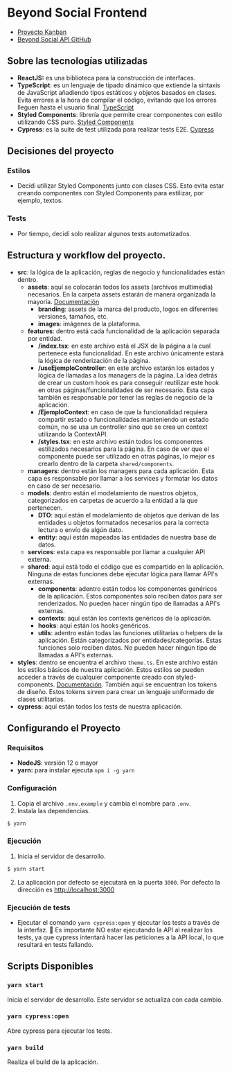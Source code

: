 # Beyond Social Frontend
* [Proyecto Kanban](https://github.com/users/wolfmaster8/projects/1/views/1)
* [Beyond Social API GitHub](https://github.com/wolfmaster8/beyond-social-api)

## Sobre las tecnologías utilizadas
* **ReactJS:** es una biblioteca para la construcción de interfaces.
* **TypeScript**: es un lenguaje de tipado dinámico que extiende la sintaxis de JavaScript añadiendo tipos estáticos y objetos basados en clases. Evita errores a la hora de compilar el código, evitando que los errores lleguen hasta el usuario final. [TypeScript](https://www.typescriptlang.org/)
* **Styled Components**: librería que permite crear componentes con estilo utilizando CSS puro. [Styled Components](https://styled-components.com/docs)
* **Cypress**: es la suite de test utilizada para realizar tests E2E. [Cypress](https://docs.cypress.io/guides/overview/why-cypress)

## Decisiones del proyecto
### Estilos
* Decidi utilizar Styled Components junto con clases CSS. Esto evita estar creando componentes con Styled Components para estilizar, por ejemplo, textos.

### Tests
* Por tiempo, decidí solo realizar algunos tests automatizados.

## Estructura y workflow del proyecto.
* **src**: la lógica de la aplicación, reglas de negocio y funcionalidades están dentro.
    * **assets**: aquí se colocarán todos los assets (archivos multimedia) necesarios. En la carpeta assets estarán de manera organizada la mayoría. [Documentación](https://nextjs.org/docs/basic-features/static-file-serving)
        * **branding**: assets de la marca del producto, logos en diferentes versiones, tamaños, etc.
        * **images**: imágenes de la plataforma.
    * **features**: dentro está cada funcionalidad de la aplicación separada por entidad.
        * **<Ejemplo>/index.tsx**: en este archivo está el JSX de la página a la cual pertenece esta funcionalidad. En este archivo únicamente estará la lógica de renderización de la página.
        * **<Ejemplo>/useEjemploController**: en este archivo estarán los estados y lógica de llamadas a los managers de la página. La idea detrás de crear un custom hook es para conseguir reutilizar este hook en otras páginas/funcionalidades de ser necesario. Esta capa también es responsable por tener las reglas de negocio de la aplicación.
        * **<Ejemplo>/EjemploContext**: en caso de que la funcionalidad requiera compartir estado o funcionalidades manteniendo un estado común, no se usa un controller sino que se crea un context utilizando la ContextAPI.
        * **<Ejemplo>/styles.tsx**: en este archivo están todos los componentes estilizados necesarios para la página. En caso de ver que el componente puede ser utilizado en otras páginas, lo mejor es crearlo dentro de la carpeta `shared/components`.
    * **managers**: dentro están los managers para cada aplicación. Esta capa es responsable por llamar a los services y formatar los datos en caso de ser necesario.
    * **models**: dentro están el modelamiento de nuestros objetos, categorizados en carpetas de acuerdo a la entidad a la que pertenecen.
      * **DTO**: aquí están el modelamiento de objetos que derivan de las entidades u objetos formatados necesarios para la correcta lectura o envío de algún dato.
      * **entity**: aquí están mapeadas las entidades de nuestra base de datos.
    * **services**: esta capa es responsable por llamar a cualquier API externa.
    * **shared**: aquí está todo el código que es compartido en la aplicación. Ninguna de estas funciones debe ejecutar lógica para llamar API's externas.
        * **components**: adentro están todos los componentes genéricos de la aplicación. Estos componentes solo reciben datos para ser renderizados. No pueden hacer ningún tipo de llamadas a API's externas.
        * **contexts**: aquí están los contexts genéricos de la aplicación.
        * **hooks**: aquí están los hooks genéricos.
        * **utils**: adentro están todas las funciones utilitarias o helpers de la aplicación. Están categorizados por entidades/categorías. Estas funciones solo reciben datos. No pueden hacer ningún tipo de llamadas a API's externas.
* **styles**: dentro se encuentra el archivo `theme.ts`. En este archivo están los estilos básicos de nuestra aplicación. Estos estilos se pueden acceder a través de cualquier componente creado con styled-components. [Documentación](https://styled-components.com/docs/advanced#function-themes). También aquí se encuentran los tokens de diseño. Estos tokens sirven para crear un lenguaje uniformado de clases utilitarias.
* **cypress**: aquí están todos los tests de nuestra aplicación.

## Configurando el Proyecto
### Requisitos
* **NodeJS**: versión 12 o mayor
* **yarn:** para instalar ejecuta `npm i -g yarn`

### Configuración
1. Copia el archivo `.env.example` y cambia el nombre para `.env`.
2. Instala las dependencias.
```bash
$ yarn
```
### Ejecución
1. Inicia el servidor de desarrollo.
```bash
$ yarn start
```
2. La aplicación por defecto se ejecutará en la puerta `3000`. Por defecto la dirección es [http://localhost:3000](http://localhost:3000)

### Ejecución de tests
* Ejecutar el comando `yarn cypress:open` y ejecutar los tests a través de la interfaz. 🚨 Es importante NO estar ejecutando la API al realizar los tests, ya que cypress intentará hacer las peticiones a la API local, lo que resultará en tests fallando.

## Scripts Disponibles
### `yarn start`
Inicia el servidor de desarrollo. Este servidor se actualiza con cada cambio.

### `yarn cypress:open`
Abre cypress para ejecutar los tests.

### `yarn build`
Realiza el build de la aplicación.
